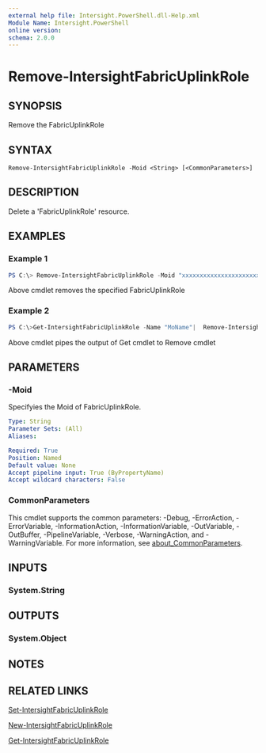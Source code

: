 ```yaml
---
external help file: Intersight.PowerShell.dll-Help.xml
Module Name: Intersight.PowerShell
online version:
schema: 2.0.0
---
```


# Remove-IntersightFabricUplinkRole

## SYNOPSIS
Remove the FabricUplinkRole

## SYNTAX

```
Remove-IntersightFabricUplinkRole -Moid <String> [<CommonParameters>]
```

## DESCRIPTION
Delete a &apos;FabricUplinkRole&apos; resource.

## EXAMPLES

### Example 1
```powershell
PS C:\> Remove-IntersightFabricUplinkRole -Moid "xxxxxxxxxxxxxxxxxxxxxxxxxxx"
```
Above cmdlet removes the specified FabricUplinkRole 

### Example 2
```powershell
PS C:\>Get-IntersightFabricUplinkRole -Name "MoName"|  Remove-IntersightFabricUplinkRole
```
Above cmdlet pipes the output of Get cmdlet to Remove cmdlet

## PARAMETERS

### -Moid
Specifyies the Moid of FabricUplinkRole.

```yaml
Type: String
Parameter Sets: (All)
Aliases:

Required: True
Position: Named
Default value: None
Accept pipeline input: True (ByPropertyName)
Accept wildcard characters: False
```

### CommonParameters
This cmdlet supports the common parameters: -Debug, -ErrorAction, -ErrorVariable, -InformationAction, -InformationVariable, -OutVariable, -OutBuffer, -PipelineVariable, -Verbose, -WarningAction, and -WarningVariable. For more information, see [about_CommonParameters](http://go.microsoft.com/fwlink/?LinkID=113216).

## INPUTS

### System.String

## OUTPUTS

### System.Object
## NOTES

## RELATED LINKS

[Set-IntersightFabricUplinkRole](./Set-IntersightFabricUplinkRole.md)

[New-IntersightFabricUplinkRole](./New-IntersightFabricUplinkRole.md)

[Get-IntersightFabricUplinkRole](./Get-IntersightFabricUplinkRole.md)

